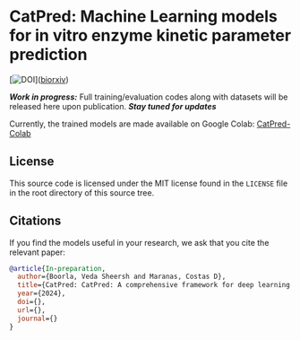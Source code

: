 # CatPred: Machine Learning models for in vitro enzyme kinetic parameter prediction

[![DOI](https://img.shields.io/badge/DOI-10.1101/2024.03.10.584340-blue)](<a href="https://www.biorxiv.org/content/10.1101/2024.03.10.584340v2" target="_blank">biorxiv</a>)

***Work in progress:*** Full training/evaluation codes along with datasets will be released here upon publication.
***Stay tuned for updates***

Currently, the trained models are made available on Google Colab: [CatPred-Colab](https://tiny.cc/catpred)

## License <a name="license"></a>

This source code is licensed under the MIT license found in the `LICENSE` file
in the root directory of this source tree.

## Citations <a name="citations"></a>

If you find the models useful in your research, we ask that you cite the relevant paper:

```bibtex
@article{In-preparation,
  author={Boorla, Veda Sheersh and Maranas, Costas D},
  title={CatPred: CatPred: A comprehensive framework for deep learning in vitro enzyme kinetic parameters kcat, Km and Ki},
  year={2024},
  doi={},
  url={},
  journal={}
}
```
